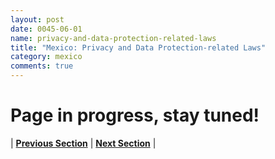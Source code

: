 ```yaml
---
layout: post
date: 0045-06-01
name: privacy-and-data-protection-related-laws
title: "Mexico: Privacy and Data Protection-related Laws"
category: mexico
comments: true
---
```


# Page in progress, stay tuned!



| **[Previous Section](https://neo-project.github.io/global-blockchain-compliance-hub//mexico/mexico-securities-related-laws.html)** | **[Next Section](https://neo-project.github.io/global-blockchain-compliance-hub//mexico/mexico-final-liability.html)** |
